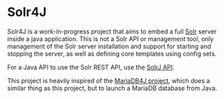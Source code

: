 # Solr4J 

Solr4J is a work-in-progress project that aims to embed a full [Solr](http://lucene.apache.org/solr/) server inside a
java application. This is not a Solr API or management tool, only management of the Solr server installation and support
for starting and stopping the server, as well as defining core templates using config sets.

For a Java API to use the Solr REST API, use the [SolrJ API](https://lucene.apache.org/solr/guide/6_6/using-solrj.html).

This project is heavily inspired of the [MariaDB4J project](https://github.com/vorburger/MariaDB4j), which does a similar
thing as this project, but to launch a MariaDB database from Java.

